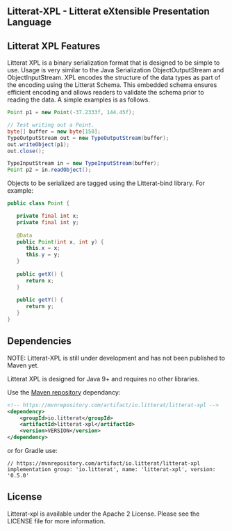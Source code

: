 
Litterat-XPL - Litterat eXtensible Presentation Language
------------------------------------------------


## Litterat XPL Features

Litterat XPL is a binary serialization format that is designed to be simple to use. Usage is very similar to the Java Serialization ObjectOutputStream and ObjectInputStream. XPL encodes the structure of the data types as part of the encoding using the Litterat Schema. This embedded schema ensures efficient encoding and allows readers to validate the schema prior to reading the data. A simple examples is as follows.

```.java
Point p1 = new Point(-37.2333f, 144.45f);

// Test writing out a Point.
byte[] buffer = new byte[150];
TypeOutputStream out = new TypeOutputStream(buffer);
out.writeObject(p1);
out.close();

TypeInputStream in = new TypeInputStream(buffer);
Point p2 = in.readObject();
```

Objects to be serialized are tagged using the Litterat-bind library. For example:

```.java
public class Point {

   private final int x;
   private final int y;
   
   @Data
   public Point(int x, int y) {
      this.x = x;
      this.y = y;
   }
   
   public getX() {
      return x;
   }
   
   public getY() {
      return y;
   }
}
```


## Dependencies

NOTE: Litterat-XPL is still under development and has not been published to Maven yet.

Litterat XPL is designed for Java 9+ and requires no other libraries.

Use the [Maven repository](https://mvnrepository.com/artifact/io.litterat/litterat) dependancy:


```.xml
<!-- https://mvnrepository.com/artifact/io.litterat/litterat-xpl -->
<dependency>
    <groupId>io.litterat</groupId>
    <artifactId>litterat-xpl</artifactId>
    <version>VERSION</version>
</dependency>
```

or for Gradle use:

```
// https://mvnrepository.com/artifact/io.litterat/litterat-xpl
implementation group: 'io.litterat', name: 'litterat-xpl', version: '0.5.0'
```

## License

Litterat-xpl is available under the Apache 2 License. Please see the LICENSE file for more information.
